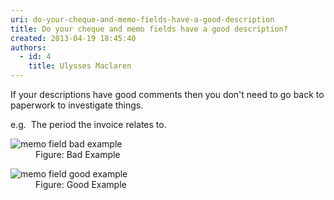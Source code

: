 ```yaml
---
uri: do-your-cheque-and-memo-fields-have-a-good-description
title: Do your cheque and memo fields have a good description?
created: 2013-04-19 18:45:40
authors:
  - id: 4
    title: Ulysses Maclaren
---
```





<span class='intro'> <p>If your descriptions have good comments then you don't need to go back to paperwork to investigate things. </p><p>e.g.&#160; The period the invoice relates to.</p> </span>

<dl class="badImage"><dt><img alt="memo field bad example" src="/PublishingImages/memo-field-bad.jpg" />
</dt><dd>Figure&#58; Bad Example</dd></dl><dl class="goodImage"><dt><img alt="memo field good example" src="/PublishingImages/memo-field-good.jpg" />
</dt><dd>Figure&#58; Good Example</dd></dl>


